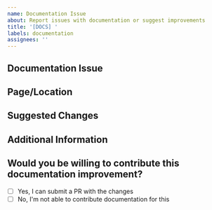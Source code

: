 ```yaml
---
name: Documentation Issue
about: Report issues with documentation or suggest improvements
title: '[DOCS] '
labels: documentation
assignees: ''
---
```


## Documentation Issue

<!-- Describe the issue with the documentation -->
<!-- Examples: "Information is missing for...", "Instructions are unclear for...", "Documentation is outdated for..." -->

## Page/Location

<!-- Provide links to the relevant documentation pages or sections -->
<!-- For example: "README.md#installation" or "https://website.com/docs/getting-started" -->

## Suggested Changes

<!-- How could the documentation be improved? -->
<!-- Be as specific as possible. If you have exact wording suggestions, include them here -->

## Additional Information

<!-- Any other context that might be helpful -->
<!-- Screenshots of the problematic documentation or examples of better documentation elsewhere are welcome -->

## Would you be willing to contribute this documentation improvement?

<!-- Let us know if you'd be interested in submitting a PR with the fix -->
- [ ] Yes, I can submit a PR with the changes
- [ ] No, I'm not able to contribute documentation for this
